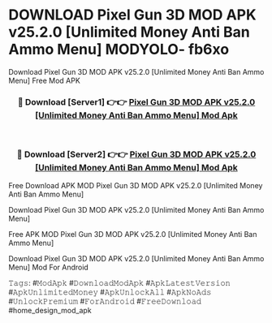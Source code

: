 # DOWNLOAD Pixel Gun 3D MOD APK v25.2.0 [Unlimited Money Anti Ban Ammo Menu] MODYOLO- fb6xo
Download Pixel Gun 3D MOD APK v25.2.0 [Unlimited Money Anti Ban Ammo Menu] Free Mod APK

<div align="center">
<h3>🔴 Download [Server1] 👉👉 <a href="https://apk-comot.site?title=Pixel_Gun_3D_MOD_APK_v25.2.0_[Unlimited_Money_Anti_Ban_Ammo_Menu]">Pixel Gun 3D MOD APK v25.2.0 [Unlimited Money Anti Ban Ammo Menu] Mod Apk</a></h3><br>

<h3>🔴 Download [Server2] 👉👉 <a href="https://apk-comot.site?title=Pixel_Gun_3D_MOD_APK_v25.2.0_[Unlimited_Money_Anti_Ban_Ammo_Menu]">Pixel Gun 3D MOD APK v25.2.0 [Unlimited Money Anti Ban Ammo Menu] Mod Apk</a></h3>
</div>


Free Download APK MOD Pixel Gun 3D MOD APK v25.2.0 [Unlimited Money Anti Ban Ammo Menu]

Download Pixel Gun 3D MOD APK v25.2.0 [Unlimited Money Anti Ban Ammo Menu] 

Free APK MOD Pixel Gun 3D MOD APK v25.2.0 [Unlimited Money Anti Ban Ammo Menu] 

Download Pixel Gun 3D MOD APK v25.2.0 [Unlimited Money Anti Ban Ammo Menu] Mod For Android

𝚃𝚊𝚐𝚜: #𝙼𝚘𝚍𝙰𝚙𝚔 #𝙳𝚘𝚠𝚗𝚕𝚘𝚊𝚍𝙼𝚘𝚍𝙰𝚙𝚔 #𝙰𝚙𝚔𝙻𝚊𝚝𝚎𝚜𝚝𝚅𝚎𝚛𝚜𝚒𝚘𝚗 #𝙰𝚙𝚔𝚄𝚗𝚕𝚒𝚖𝚒𝚝𝚎𝚍𝙼𝚘𝚗𝚎𝚢 #𝙰𝚙𝚔𝚄𝚗𝚕𝚘𝚌𝚔𝙰𝚕𝚕 #𝙰𝚙𝚔𝙽𝚘𝙰𝚍𝚜 #𝚄𝚗𝚕𝚘𝚌𝚔𝙿𝚛𝚎𝚖𝚒𝚞𝚖 #𝙵𝚘𝚛𝙰𝚗𝚍𝚛𝚘𝚒𝚍 #𝙵𝚛𝚎𝚎𝙳𝚘𝚠𝚗𝚕𝚘𝚊𝚍 #home_design_mod_apk